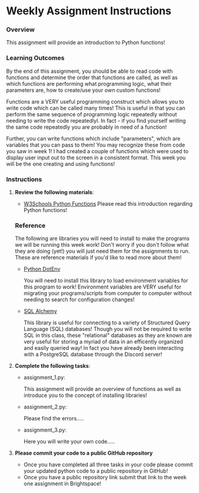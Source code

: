 # Weekly Assignment Instructions


### Overview
This assignment will provide an introduction to Python functions!

### Learning Outcomes
By the end of this assignment, you should be able to read code with functions and determine the order that functions are called, as well as which functions are performing what programming logic, what their parameters are, how to create/use your own custom functions!

Functions are a VERY useful programming construct which allows you to write code which can be called many times!  This is useful in that you can perform the same sequence of programming logic repeatedly without needing to write the code repeatedlyl.  In fact - if you find yourself writing the same code repeatedly you are probably in need of a function!  

Further, you can write functions which include "parameters", which are variables that you can pass to them!  You may recognize these from code you saw in week 1!  I had created a couple of functions which were used to display user input out to the screen in a consistent format.  This week you will be the one creating and using functions!

### Instructions
1. **Review the following materials**:

   - [W3Schools Python Functions]([https://www.w3schools.com/python/default.asp](https://www.w3schools.com/python/python_functions.asp))
        Please read this introduction regarding Python functions!

   ### Reference

   The following are libraries you will need to install to make the programs we will be running this week work!  Don't worry if you don't follow what they are doing (yet!) you will just need them for the assignments to run.  These are reference materials if you'd like to read more about them!

   - [Python DotEnv](https://pypi.org/project/python-dotenv/)
        
        You will need to install this library to load environment variables for this program to work!  Environment variables are VERY useful for migrating your programs/scripts from computer to computer without needing to search for configuration changes! 

   - [SQL Alchemy](https://www.sqlalchemy.org/)

        This library is useful for connecting to a variety of Structured Query Language (SQL) databases! Though you will not be required to write SQL in this class, these "relational" databases as they are known are very useful for storing a myriad of data in an efficently organized and easily queried way!  In fact you have already been interacting with a PostgreSQL database through the Discord server! 


3. **Complete the following tasks**:
   - assignment_1.py:
     
       This assignment will provide an overview of functions as well as introduce you to the concept of installing libraries!
       
   - assignment_2.py:
     
       Please find the errors.....
   - assignment_3.py:
     
       Here you will write your own code.....
   
4. **Please commit your code to a public GitHub repository**
    - Once you have completed all three tasks in your code please commit your updated python code to a public repository in GitHub!
    - Once you have a public repository link submit that link to the week one assignment in Brightspace!
